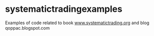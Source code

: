 # systematictradingexamples
Examples of code related to book www.systematictrading.org and blog qoppac.blogspot.com
